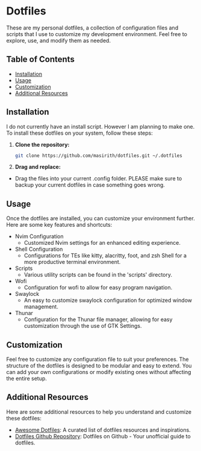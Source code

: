 # Dotfiles

These are my personal dotfiles, a collection of configuration files and scripts that I use to customize my development environment. Feel free to explore, use, and modify them as needed.

## Table of Contents

- [Installation](#installation)
- [Usage](#usage)
- [Customization](#customization)
- [Additional Resources](#additional-resources)

## Installation

I do not currently have an install script. However I am planning to make one. To install these dotfiles on your system, follow these steps:

1. **Clone the repository:**

   ```bash
   git clone https://github.com/masirith/dotfiles.git ~/.dotfiles

2. **Drag and replace:**
- Drag the files into your current .config folder. PLEASE make sure to backup your current dotfiles in case something goes wrong.

## Usage
Once the dotfiles are installed, you can customize your environment further. Here are some key features and shortcuts:
- Nvim Configuration
  - Customized Nvim settings for an enhanced editing experience.
- Shell Configuration
	- Configurations for TEs like kitty, alacritty, foot, and zsh Shell for a more productive terminal environment.
- Scripts
	- Various utility scripts can be found in the 'scripts' directory.
- Wofi
	- Configuration for wofi to allow for easy program navigation.
- Swaylock
	- An easy to customize swaylock configuration for optimized window management.
- Thunar
	- Configuration for the Thunar file manager, allowing for easy customization through the use of GTK Settings.

## Customization
Feel free to customize any configuration file to suit your preferences. The structure of the dotfiles is designed to be modular and easy to extend. You can add your own configurations or modify existing ones without affecting the entire setup.

## Additional Resources
Here are some additional resources to help you understand and customize these dotfiles:
- [Awesome Dotfiles](https://github.com/webpro/awesome-dotfiles): A curated list of dotfiles resources and inspirations.
- [Dotfiles Github Repository](https://dotfiles.github.io/): Dotfiles on Github - Your unofficial guide to dotfiles.
